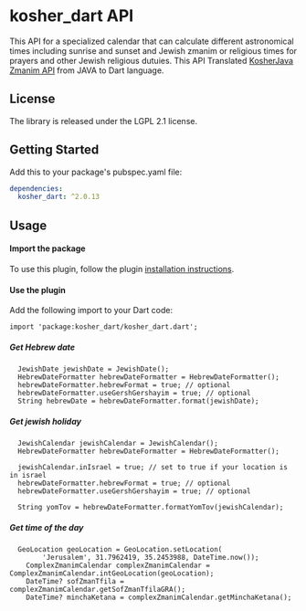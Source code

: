 # kosher_dart API

This API for a specialized calendar that can calculate different astronomical times including sunrise and sunset and Jewish zmanim or religious times for prayers and other Jewish religious dutuies.
This API Translated [KosherJava Zmanim API](https://github.com/KosherJava/zmanim) from JAVA to Dart language.

## License

The library is released under the LGPL 2.1 license.

## Getting Started

Add this to your package's pubspec.yaml file:
``` pubspec.yaml
dependencies:
  kosher_dart: ^2.0.13
```

## Usage
#### Import the package
To use this plugin, follow the plugin [installation instructions](https://pub.dev/packages/kosher_dart/install).
#### Use the plugin
Add the following import to your Dart code:
```
import 'package:kosher_dart/kosher_dart.dart';
```

##### Get Hebrew date
```
  JewishDate jewishDate = JewishDate();
  HebrewDateFormatter hebrewDateFormatter = HebrewDateFormatter();
  hebrewDateFormatter.hebrewFormat = true; // optional
  hebrewDateFormatter.useGershGershayim = true; // optional
  String hebrewDate = hebrewDateFormatter.format(jewishDate);
```
##### Get jewish holiday
```
  JewishCalendar jewishCalendar = JewishCalendar();
  HebrewDateFormatter hebrewDateFormatter = HebrewDateFormatter();
  
  jewishCalendar.inIsrael = true; // set to true if your location is in israel
  hebrewDateFormatter.hebrewFormat = true; // optional
  hebrewDateFormatter.useGershGershayim = true; // optional
  
  String yomTov = hebrewDateFormatter.formatYomTov(jewishCalendar);
```

##### Get time of the day
```
  GeoLocation geoLocation = GeoLocation.setLocation(
        'Jerusalem', 31.7962419, 35.2453988, DateTime.now());
    ComplexZmanimCalendar complexZmanimCalendar = ComplexZmanimCalendar.intGeoLocation(geoLocation);
    DateTime? sofZmanTfila = complexZmanimCalendar.getSofZmanTfilaGRA();
    DateTime? minchaKetana = complexZmanimCalendar.getMinchaKetana();
```